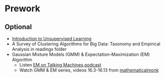 Prework
======

Optional
------

- [Introduction to Unsupervised Learning](https://blog.algorithmia.com/introduction-to-unsupervised-learning/)
- A Survey of Clustering Algorithms for Big Data: Taxonomy and Empirical Analysis in readings folder
- Gaussian Mixture Models (GMM) & Expectation–Maximization (EM) Algorithm
    - Listen [EM on Talking Machines podcast](http://www.thetalkingmachines.com/blog/2015/10/9/machine-learning-mastery-and-cancer-clusters)
    - Watch GMM & EM series, videos 16.3-16.13 from [mathematicalmonk](https://www.youtube.com/playlist?list=PLD0F06AA0D2E8FFBA8)
